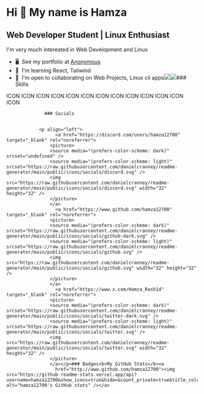 Hi 👋 My name is Hamza
======================

Web Developer Student | Linux Enthusiast
----------------------------------------

I'm very much interested in Web Development and Linux

*   🖥️  See my portfolio at [Anonymous](http://hamza12700.github.io/Anonymous)
*   🧠  I'm learning React, Tailwind
*   🤝  I'm open to collaborating on Web Projects, Linux cli apps<a href="https://www.github.com/hamza12700" target="_blank" rel="noreferrer"><img
                  src="https://img.shields.io/github/followers/hamza12700?logo=github&style=for-the-badge&color=0891b2&labelColor=1c1917" /></a><a href="https://www.x.com/Hamza_Rash1d" target="_blank" rel="noreferrer"><img
                  src="https://img.shields.io/twitter/follow/Hamza_Rash1d?logo=twitter&style=for-the-badge&color=0891b2&labelColor=1c1917"
                /></a>### Skills 
<p align="left">
ICON ICON ICON ICON ICON ICON ICON ICON ICON ICON ICON ICON ICON 
                    </p>
                    
                  ### Socials
                  
                  
                <p align="left">
                      <a href="https://discord.com/users/hamza12700" target="_blank" rel="noreferrer">
                    <picture>
                    <source media="(prefers-color-scheme: dark)" srcset="undefined" />
                    <source media="(prefers-color-scheme: light)" srcset="https://raw.githubusercontent.com/danielcranney/readme-generator/main/public/icons/socials/discord.svg" />
                    <img src="https://raw.githubusercontent.com/danielcranney/readme-generator/main/public/icons/socials/discord.svg" width="32" height="32" />
                    </picture>
                    </a>
                      <a href="https://www.github.com/hamza12700" target="_blank" rel="noreferrer">
                    <picture>
                    <source media="(prefers-color-scheme: dark)" srcset="https://raw.githubusercontent.com/danielcranney/readme-generator/main/public/icons/socials/github-dark.svg" />
                    <source media="(prefers-color-scheme: light)" srcset="https://raw.githubusercontent.com/danielcranney/readme-generator/main/public/icons/socials/github.svg" />
                    <img src="https://raw.githubusercontent.com/danielcranney/readme-generator/main/public/icons/socials/github.svg" width="32" height="32" />
                    </picture>
                    </a>
                      <a href="https://www.x.com/Hamza_Rash1d" target="_blank" rel="noreferrer">
                    <picture>
                    <source media="(prefers-color-scheme: dark)" srcset="https://raw.githubusercontent.com/danielcranney/readme-generator/main/public/icons/socials/twitter-dark.svg" />
                    <source media="(prefers-color-scheme: light)" srcset="https://raw.githubusercontent.com/danielcranney/readme-generator/main/public/icons/socials/twitter.svg" />
                    <img src="https://raw.githubusercontent.com/danielcranney/readme-generator/main/public/icons/socials/twitter.svg" width="32" height="32" />
                    </picture>
                    </a></p>### Badges<b>My GitHub Stats</b><a
                      href="http://www.github.com/hamza12700"><img src="https://github-readme-stats.vercel.app/api?username=hamza12700&show_icons=true&hide=&count_private=true&title_color=0891b2&text_color=ffffff&icon_color=0891b2&bg_color=1c1917&hide_border=true&show_icons=true" alt="hamza12700's GitHub stats" /></a>
